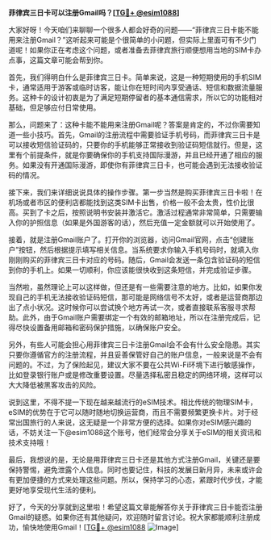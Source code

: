 **菲律宾三日卡可以注册Gmail吗？[[TG💪+ @esim1088](https://t.me/s/esim1088)]**

大家好呀！今天咱们来聊聊一个很多人都会好奇的问题——“菲律宾三日卡能不能用来注册Gmail？”这听起来可能是个很简单的小问题，但实际上里面可有不少门道呢！如果你正在考虑这个问题，或者准备去菲律宾旅行顺便想用当地的SIM卡办点事，这篇文章可能会帮到你。

首先，我们得明白什么是菲律宾三日卡。简单来说，这是一种短期使用的手机SIM卡，通常适用于游客或临时访客，能让你在短时间内享受通话、短信和数据流量服务。这种卡的设计初衷是为了满足短期停留者的基本通信需求，所以它的功能相对基础，但足够应付日常使用。

那么，问题来了：这种卡能不能用来注册Gmail呢？答案是肯定的，不过你需要知道一些小技巧。首先，Gmail的注册流程中需要验证手机号码，而菲律宾三日卡是可以接收短信验证码的，只要你的手机能够正常接收到验证码短信就行。但是，这里有个前提条件，就是你要确保你的手机支持国际漫游，并且已经开通了相应的服务。如果没有开通国际漫游，即使你有菲律宾三日卡，也可能会遇到无法接收验证码的情况。

接下来，我们来详细说说具体的操作步骤。第一步当然是购买菲律宾三日卡啦！在机场或者市区的便利店都能找到这类SIM卡出售，价格一般不会太贵，性价比很高。买到了卡之后，按照说明书安装并激活它。激活过程通常非常简单，只需要输入你的护照信息（如果是外国游客的话），然后充值一定金额就可以开始使用了。

接着，就是注册Gmail账户了。打开你的浏览器，访问Gmail官网，点击“创建账户”按钮，然后根据提示填写相关信息。当系统要求你输入手机号码时，就填入你刚刚购买的菲律宾三日卡对应的号码。随后，Gmail会发送一条包含验证码的短信到你的手机上。如果一切顺利，你应该能很快收到这条短信，并完成验证步骤。

当然啦，虽然理论上可以这样做，但还是有一些需要注意的地方。比如，如果你发现自己的手机无法接收验证码短信，那可能是网络信号不太好，或者是运营商那边出了点小状况。这时候你可以尝试换个地方再试一次，或者直接联系客服寻求帮助。此外，由于Gmail账户需要绑定一个有效的邮箱地址，所以在注册完成后，记得尽快设置备用邮箱和密码保护措施，以确保账户安全。

另外，有些人可能会担心用菲律宾三日卡注册Gmail会不会有什么安全隐患。其实只要你遵循官方的注册流程，并且妥善保管好自己的账户信息，一般来说是不会有问题的。不过，为了保险起见，建议大家不要在公共Wi-Fi环境下进行敏感操作，比如登录银行账户或是修改重要设置。尽量选择私密且稳定的网络环境，这样可以大大降低被黑客攻击的风险。

说到这里，不得不提一下现在越来越流行的eSIM技术。相比传统的物理SIM卡，eSIM的优势在于它可以随时随地切换运营商，而且不需要频繁更换卡片。对于经常出国旅行的人来说，这无疑是一个非常方便的选择。如果你对eSIM感兴趣的话，不妨关注一下@esim1088这个账号，他们经常会分享关于eSIM的相关资讯和技术支持哦！

最后，我想说的是，无论是用菲律宾三日卡还是其他方式注册Gmail，关键还是要保持警惕，避免泄露个人信息。同时也要记住，科技的发展日新月异，未来或许会有更加便捷的方式来处理这些问题。所以，保持学习的心态，紧跟时代步伐，才能更好地享受现代生活的便利。

好了，今天的分享就到这里啦！希望这篇文章能解答你关于菲律宾三日卡能否注册Gmail的疑惑。如果你还有其他疑问，欢迎随时留言讨论。祝大家都能顺利注册成功，愉快地使用Gmail！[[TG💪+ @esim1088](https://t.me/s/esim1088) ![Image](https://i.postimg.cc/4NQfJmqS/Snipaste-2025-05-13-00-14-12.png)]